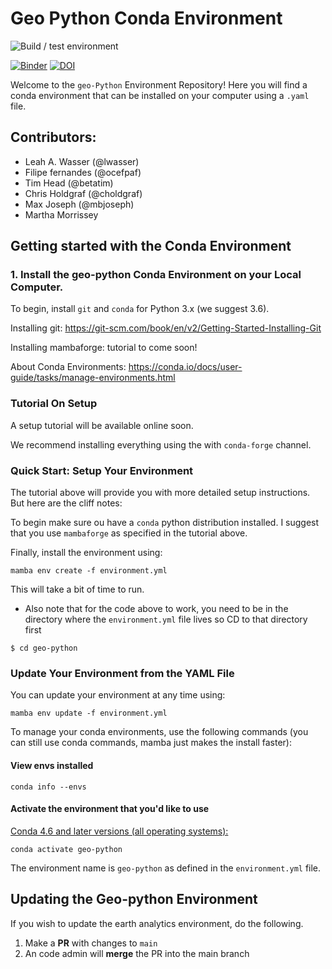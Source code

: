 # Geo Python Conda Environment

![Build / test environment](https://github.com/lwasser/geo-python/actions/workflows/build-test-envt.yml/badge.svg)

[![Binder](https://mybinder.org/badge_logo.svg)](https://mybinder.org/v2/gh/lwasser/geo-python/main)
[![DOI](https://zenodo.org/badge/312111259.svg)](https://zenodo.org/badge/latestdoi/312111259)

Welcome to the `geo-Python` Environment Repository! Here you will find a conda environment that can be installed on your computer using a `.yaml` file.


## Contributors:

* Leah A. Wasser (@lwasser)
* Filipe fernandes (@ocefpaf)
* Tim Head (@betatim)
* Chris Holdgraf (@choldgraf)
* Max Joseph  (@mbjoseph)
* Martha Morrissey

## Getting started with the Conda Environment

### 1. Install the geo-python Conda Environment on your Local Computer.

To begin, install `git` and `conda` for Python 3.x (we suggest 3.6).

Installing git: https://git-scm.com/book/en/v2/Getting-Started-Installing-Git

Installing mambaforge: tutorial to come soon!

About Conda Environments: https://conda.io/docs/user-guide/tasks/manage-environments.html

### Tutorial On Setup
A setup tutorial will be available online soon.

We recommend installing everything using the with `conda-forge` channel. 

### Quick Start: Setup Your Environment

The tutorial above will provide you with more detailed setup instructions.
But here are the cliff notes:

To begin make sure ou have a `conda` python distribution installed. I suggest
that you use `mambaforge` as specified in the tutorial above.

Finally, install the environment using:

`mamba env create -f environment.yml`

This will take a bit of time to run. 

* Also note that for the code above to work, you need to be in the directory where the `environment.yml` file lives so CD to that directory first

`$ cd geo-python`


### Update Your Environment from the YAML File

You can update your environment at any time using:

`mamba env update -f environment.yml`

To manage your conda environments, use the following commands (you can 
still use conda commands, mamba just makes the install faster):

#### View envs installed
`conda info --envs`

#### Activate the environment that you'd like to use

[Conda 4.6 and later versions (all operating systems):](https://conda.io/projects/conda/en/latest/user-guide/tasks/manage-environments.html)
```
conda activate geo-python
```

The environment name is `geo-python` as
defined in the `environment.yml` file.

## Updating the Geo-python Environment

If you wish to update the earth analytics environment, do the following.

1. Make a **PR** with changes to `main`
1. An code admin will **merge** the PR into the main branch
